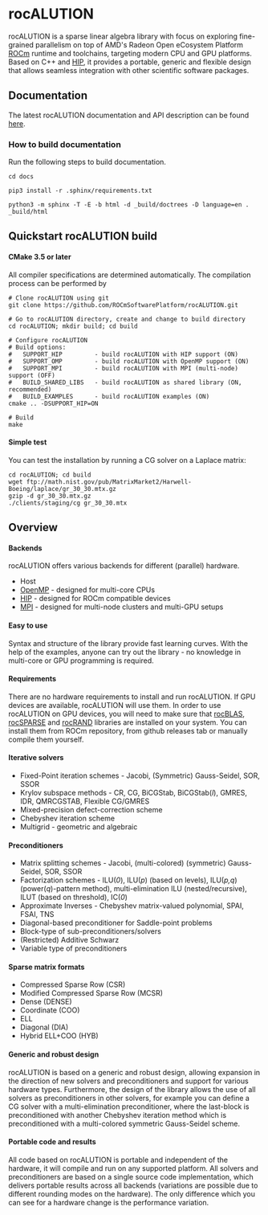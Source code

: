 # rocALUTION
rocALUTION is a sparse linear algebra library with focus on exploring fine-grained parallelism on top of AMD's Radeon Open eCosystem Platform [ROCm][] runtime and toolchains, targeting modern CPU and GPU platforms. Based on C++ and [HIP][], it provides a portable, generic and flexible design that allows seamless integration with other scientific software packages.

## Documentation
The latest rocALUTION documentation and API description can be found [here][].

### How to build documentation

Run the following steps to build documentation.

```
cd docs

pip3 install -r .sphinx/requirements.txt

python3 -m sphinx -T -E -b html -d _build/doctrees -D language=en . _build/html
```

## Quickstart rocALUTION build

#### CMake 3.5 or later
All compiler specifications are determined automatically. The compilation process can be performed by
```
# Clone rocALUTION using git
git clone https://github.com/ROCmSoftwarePlatform/rocALUTION.git

# Go to rocALUTION directory, create and change to build directory
cd rocALUTION; mkdir build; cd build

# Configure rocALUTION
# Build options:
#   SUPPORT_HIP         - build rocALUTION with HIP support (ON)
#   SUPPORT_OMP         - build rocALUTION with OpenMP support (ON)
#   SUPPORT_MPI         - build rocALUTION with MPI (multi-node) support (OFF)
#   BUILD_SHARED_LIBS   - build rocALUTION as shared library (ON, recommended)
#   BUILD_EXAMPLES      - build rocALUTION examples (ON)
cmake .. -DSUPPORT_HIP=ON

# Build
make
```

#### Simple test
You can test the installation by running a CG solver on a Laplace matrix:
```
cd rocALUTION; cd build
wget ftp://math.nist.gov/pub/MatrixMarket2/Harwell-Boeing/laplace/gr_30_30.mtx.gz
gzip -d gr_30_30.mtx.gz
./clients/staging/cg gr_30_30.mtx
```

## Overview

#### Backends
rocALUTION offers various backends for different (parallel) hardware.
*  Host
*  [OpenMP][] - designed for multi-core CPUs
*  [HIP][]    - designed for ROCm compatible devices
*  [MPI][]    - designed for multi-node clusters and multi-GPU setups

#### Easy to use
Syntax and structure of the library provide fast learning curves. With the help of the examples, anyone can try out the library - no knowledge in multi-core or GPU programming is required.

#### Requirements
There are no hardware requirements to install and run rocALUTION. If GPU devices are available, rocALUTION will use them.
In order to use rocALUTION on GPU devices, you will need to make sure that [rocBLAS][], [rocSPARSE][] and [rocRAND][] libraries are installed on your system. You can install them from ROCm repository, from github releases tab or manually compile them yourself.

#### Iterative solvers
*  Fixed-Point iteration schemes - Jacobi, (Symmetric) Gauss-Seidel, SOR, SSOR
*  Krylov subspace methods - CR, CG, BiCGStab, BiCGStab(*l*), GMRES, IDR, QMRCGSTAB, Flexible CG/GMRES
*  Mixed-precision defect-correction scheme
*  Chebyshev iteration scheme
*  Multigrid - geometric and algebraic

#### Preconditioners
*  Matrix splitting schemes - Jacobi, (multi-colored) (symmetric) Gauss-Seidel, SOR, SSOR
*  Factorization schemes    - ILU(*0*), ILU(*p*) (based on levels), ILU(*p,q*) (power(*q*)-pattern method), multi-elimination ILU (nested/recursive), ILUT (based on threshold), IC(*0*)
*  Approximate Inverses - Chebyshev matrix-valued polynomial, SPAI, FSAI, TNS
*  Diagonal-based preconditioner for Saddle-point problems
*  Block-type of sub-preconditioners/solvers
*  (Restricted) Additive Schwarz
*  Variable type of preconditioners

#### Sparse matrix formats
*  Compressed Sparse Row (CSR)
*  Modified Compressed Sparse Row (MCSR)
*  Dense (DENSE)
*  Coordinate (COO)
*  ELL
*  Diagonal (DIA)
*  Hybrid ELL+COO (HYB)

#### Generic and robust design
rocALUTION is based on a generic and robust design, allowing expansion in the direction of new solvers and preconditioners and support for various hardware types. Furthermore, the design of the library allows the use of all solvers as preconditioners in other solvers, for example you can define a CG solver with a multi-elimination preconditioner, where the last-block is preconditioned with another Chebyshev iteration method which is preconditioned with a multi-colored symmetric Gauss-Seidel scheme.

#### Portable code and results
All code based on rocALUTION is portable and independent of the hardware, it will compile and run on any supported platform. All solvers and preconditioners are based on a single source code implementation, which delivers portable results across all backends (variations are possible due to different rounding modes on the hardware). The only difference which you can see for a hardware change is the performance variation.



[ROCm]: https://github.com/RadeonOpenCompute/ROCm
[HIP]: https://github.com/GPUOpen-ProfessionalCompute-Tools/HIP/
[OpenMP]: http://www.openmp.org/
[MPI]: https://www.open-mpi.org/
[rocBLAS]: https://github.com/ROCmSoftwarePlatform/rocBLAS
[rocSPARSE]: https://github.com/ROCmSoftwarePlatform/rocSPARSE
[rocRAND]: https://github.com/ROCmSoftwarePlatform/rocRAND
[here]: https://rocalution.readthedocs.io
